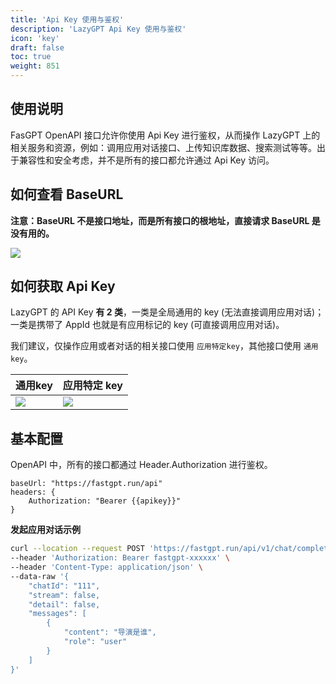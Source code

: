 ```yaml
---
title: 'Api Key 使用与鉴权'
description: 'LazyGPT Api Key 使用与鉴权'
icon: 'key'
draft: false
toc: true
weight: 851
---
```


## 使用说明

FasGPT OpenAPI 接口允许你使用 Api Key 进行鉴权，从而操作 LazyGPT 上的相关服务和资源，例如：调用应用对话接口、上传知识库数据、搜索测试等等。出于兼容性和安全考虑，并不是所有的接口都允许通过 Api Key 访问。

## 如何查看 BaseURL

**注意：BaseURL 不是接口地址，而是所有接口的根地址，直接请求 BaseURL 是没有用的。**

![](/imgs/fastgpt-api-baseurl.png)

## 如何获取 Api Key

LazyGPT 的 API Key **有 2 类**，一类是全局通用的 key (无法直接调用应用对话)；一类是携带了 AppId 也就是有应用标记的 key (可直接调用应用对话)。

我们建议，仅操作应用或者对话的相关接口使用 `应用特定key`，其他接口使用 `通用key`。

|        通用key               |           应用特定 key            |
| --------------------- | --------------------- |
| ![](/imgs/fastgpt-api2.png) | ![](/imgs/fastgpt-api.png) |

## 基本配置

OpenAPI 中，所有的接口都通过 Header.Authorization 进行鉴权。

```
baseUrl: "https://fastgpt.run/api"
headers: {
    Authorization: "Bearer {{apikey}}"
}
```

**发起应用对话示例**

```sh
curl --location --request POST 'https://fastgpt.run/api/v1/chat/completions' \
--header 'Authorization: Bearer fastgpt-xxxxxx' \
--header 'Content-Type: application/json' \
--data-raw '{
    "chatId": "111",
    "stream": false,
    "detail": false,
    "messages": [
        {
            "content": "导演是谁",
            "role": "user"
        }
    ]
}'
```